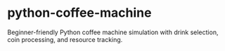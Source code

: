 # python-coffee-machine
Beginner-friendly Python coffee machine simulation with drink selection, coin processing, and resource tracking.
